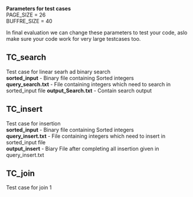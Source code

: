 **Parameters for test cases**  
PAGE_SIZE = 26   
BUFFRE_SIZE = 40   

In final evaluation we can change these parameters to test your code, aslo make sure your code work for very large testcases too.  
 
 ## TC_search    
Test case for linear searh ad binary search       
**sorted_input** - Binary file containing Sorted integers   
**query_search.txt** - File containing integers which need to search in sorted_input file 
**output_Search.txt** - Contain search output  

 
 ## TC_insert  
 Test case for insertion   
 **sorted_input** - Binary file containing Sorted integers  
 **query_insert.txt** - File containing integers which need to insert in sorted_input file    
 **output_insert** - Biary File after completing all insertion given in query_insert.txt   
 
 
## TC_join 
Test case for join 1  

